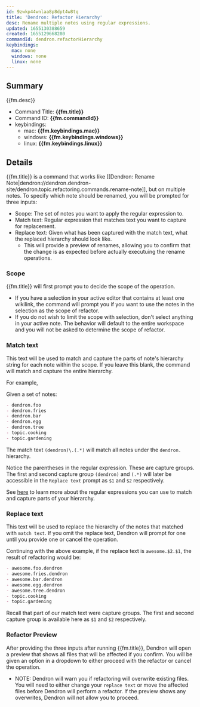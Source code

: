 ```yaml
---
id: 9zwkp44wnlaa8p8dpt4w8tq
title: 'Dendron: Refactor Hierarchy'
desc: Rename multiple notes using regular expressions.
updated: 1655130388659
created: 1655129668280
commandId: dendron.refactorHierarchy
keybindings:
  mac: none
  windows: none
  linux: none
---
```


## Summary
{{fm.desc}}

- Command Title: **{{fm.title}}**
- Command ID: **{{fm.commandId}}**
- keybindings:
  - mac: **{{fm.keybindings.mac}}**
  - windows: **{{fm.keybindings.windows}}**
  - linux: **{{fm.keybindings.linux}}**

## Details

{{fm.title}} is a command that works like [[Dendron: Rename Note|dendron://dendron.dendron-site/dendron.topic.refactoring.commands.rename-note]], but on multiple notes. To specify which note should be renamed, you will be prompted for three inputs:

- Scope: The set of notes you want to apply the regular expression to.
- Match text: Regular expression that matches text you want to capture for replacement.
- Replace text: Given what has been captured with the match text, what the replaced hierarchy should look like.
  - This will provide a preview of renames, allowing you to confirm that the change is as expected before actually executuing the rename operations.

### Scope

{{fm.title}} will first prompt you to decide the scope of the operation. 

- If you have a selection in your active editor that contains at least one wikilink, the command will prompt you if you want to use the notes in the selection as the scope of refactor.
- If you do not wish to limit the scope with selection, don't select anything in your active note. The behavior will default to the entire workspace and you will not be asked to determine the scope of refactor.

### Match text

This text will be used to match and capture the parts of note's hierarchy string for each note within the scope. If you leave this blank, the command will match and capture the entire hierarchy.

For example,

Given a set of notes:

```md
- dendron.foo
- dendron.fries
- dendron.bar
- dendron.egg
- dendron.tree
- topic.cooking
- topic.gardening
```

The match text `(dendron)\.(.*)` will match all notes under the `dendron.` hierarchy.

Notice the parentheses in the regular expression. These are capture groups.
The first and second capture group `(dendron)` and `(.*)` will later be accessible in the `Replace text` prompt as `$1` and `$2` respectively.

See [here](https://developer.mozilla.org/en-US/docs/Web/JavaScript/Guide/Regular_Expressions) to learn more about the regular expressions you can use to match and capture parts of your hierarchy.

### Replace text

This text will be used to replace the hierarchy of the notes that matched with `match text`. If you omit the replace text, Dendron will prompt for one until you provide one or cancel the operation.

Continuing with the above example, if the replace text is `awesome.$2.$1`, the result of refactoring would be:

```md
- awesome.foo.dendron
- awesome.fries.dendron
- awesome.bar.dendron
- awesome.egg.dendron
- awesome.tree.dendron
- topic.cooking
- topic.gardening
```

Recall that part of our match text were capture groups. The first and second capture group is available here as `$1` and `$2` respectively.

### Refactor Preview

After providing the three inputs after running {{fm.title}}, Dendron will open a preview that shows all files that will be affected if you confirm. You will be given an option in a dropdown to either proceed with the refactor or cancel the operation.

- NOTE: Dendron will warn you if refactoring will overwrite existing files. You will need to either change your `replace text` or move the affected files before Dendron will perform a refactor. If the preview shows any overwrites, Dendron will not allow you to proceed.
